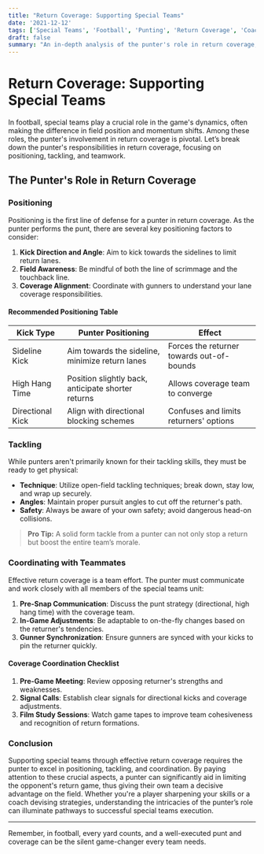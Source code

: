```yaml
---
title: "Return Coverage: Supporting Special Teams"
date: '2021-12-12'
tags: ['Special Teams', 'Football', 'Punting', 'Return Coverage', 'Coaching Tips', 'Player Skills', 'Strategy', 'Team Coordination', 'Tackling']
draft: false
summary: "An in-depth analysis of the punter's role in return coverage, including positioning, tackling, and coordinating with teammates to ensure effective special teams performance."
---
```


# Return Coverage: Supporting Special Teams

In football, special teams play a crucial role in the game's dynamics, often making the difference in field position and momentum shifts. Among these roles, the punter's involvement in return coverage is pivotal. Let’s break down the punter's responsibilities in return coverage, focusing on positioning, tackling, and teamwork.

## The Punter's Role in Return Coverage

### Positioning
Positioning is the first line of defense for a punter in return coverage. As the punter performs the punt, there are several key positioning factors to consider:

1. **Kick Direction and Angle**: Aim to kick towards the sidelines to limit return lanes.
2. **Field Awareness**: Be mindful of both the line of scrimmage and the touchback line.
3. **Coverage Alignment**: Coordinate with gunners to understand your lane coverage responsibilities.

#### Recommended Positioning Table

| Kick Type       | Punter Positioning                         | Effect                              |
|-----------------|--------------------------------------------|-------------------------------------|
| Sideline Kick   | Aim towards the sideline, minimize return lanes | Forces the returner towards out-of-bounds |
| High Hang Time  | Position slightly back, anticipate shorter returns | Allows coverage team to converge |
| Directional Kick| Align with directional blocking schemes    | Confuses and limits returners' options |

### Tackling
While punters aren't primarily known for their tackling skills, they must be ready to get physical:

- **Technique**: Utilize open-field tackling techniques; break down, stay low, and wrap up securely.
- **Angles**: Maintain proper pursuit angles to cut off the returner's path.
- **Safety**: Always be aware of your own safety; avoid dangerous head-on collisions.

> **Pro Tip:** A solid form tackle from a punter can not only stop a return but boost the entire team’s morale.

### Coordinating with Teammates

Effective return coverage is a team effort. The punter must communicate and work closely with all members of the special teams unit:

1. **Pre-Snap Communication**: Discuss the punt strategy (directional, high hang time) with the coverage team.
2. **In-Game Adjustments**: Be adaptable to on-the-fly changes based on the returner's tendencies.
3. **Gunner Synchronization**: Ensure gunners are synced with your kicks to pin the returner quickly.

#### Coverage Coordination Checklist

1. **Pre-Game Meeting**: Review opposing returner's strengths and weaknesses.
2. **Signal Calls**: Establish clear signals for directional kicks and coverage adjustments.
3. **Film Study Sessions**: Watch game tapes to improve team cohesiveness and recognition of return formations.

### Conclusion

Supporting special teams through effective return coverage requires the punter to excel in positioning, tackling, and coordination. By paying attention to these crucial aspects, a punter can significantly aid in limiting the opponent's return game, thus giving their own team a decisive advantage on the field. Whether you're a player sharpening your skills or a coach devising strategies, understanding the intricacies of the punter’s role can illuminate pathways to successful special teams execution.

--- 

Remember, in football, every yard counts, and a well-executed punt and coverage can be the silent game-changer every team needs.
```